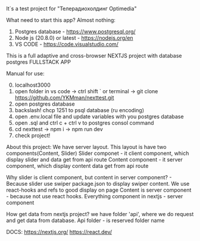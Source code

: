 It`s a test project for "Телерадиохолдинг Optimedia"

What need to start this app? Almost nothing:
1. Postgres database - https://www.postgresql.org/
2. Node js (20.8.0) or latest - https://nodejs.org/en
3. VS CODE - https://code.visualstudio.com/


This is a full adaptive and cross-browser NEXTJS project with database postgres
FULLSTACK APP

Manual for use: 

0. localhost3000
1. open folder in vs code -> ctrl shift ` or terminal -> git clone https://github.com/YKMman/nexttest.git
2. open postgres database
3. backslash! chcp 1251 to psql database (ru encoding)
4. open .env.local file and update variables with you postgres database
5. open .sql and ctrl c + ctrl v to postgres consol command
6. cd nexttest -> npm i -> npm run dev 
7. check project!


About this project:
We have server layout. This layout is have two components(Content, Slider)
Slider componet - it client component, which display slider and data get from api route
Content component - it server component, which display content data get from api route

Why slider is client component, but content in server component? - 
Because slider use swiper package.json to display swiper content. We use react-hooks and refs to good display on page
Content is server component - because not use react hooks. 
Everything component in nextjs - server component


How get data from nextjs project? we have folder 'api', where we do request and get data from database.
Api folder - is reserved folder name

DOCS:
https://nextjs.org/
https://react.dev/
